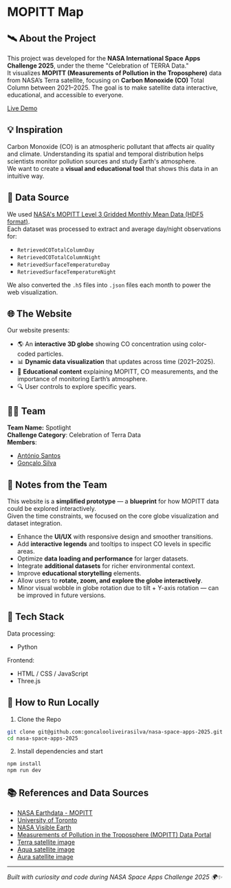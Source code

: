 # MOPITT Map

## 🛰️ About the Project

This project was developed for the **NASA International Space Apps Challenge 2025**, under the theme "Celebration of TERRA Data."  
It visualizes **MOPITT (Measurements of Pollution in the Troposphere)** data from NASA’s Terra satellite, focusing on **Carbon Monoxide (CO)** Total Column between 2021–2025.
The goal is to make satellite data interactive, educational, and accessible to everyone.

[Live Demo](nasa-space-apps-2025-lilac.vercel.app)

## 💡 Inspiration

Carbon Monoxide (CO) is an atmospheric pollutant that affects air quality and climate. Understanding its spatial and temporal distribution helps scientists monitor pollution sources and study Earth's atmosphere.  
We want to create a **visual and educational tool** that shows this data in an intuitive way.

## 🔬 Data Source

We used [NASA's MOPITT Level 3 Gridded Monthly Mean Data (HDF5 format)](https://search.earthdata.nasa.gov/search/granules?p=C3442474626-LARC_CLOUD&pg[0][v]=f&pg[0][gsk]=-start_date&q=MOPITT&tl=1629115200!4!!).  
Each dataset was processed to extract and average day/night observations for:

- `RetrievedCOTotalColumnDay`
- `RetrievedCOTotalColumnNight`
- `RetrievedSurfaceTemperatureDay`
- `RetrievedSurfaceTemperatureNight`

We also converted the `.h5` files into `.json` files each month to power the web visualization.

## 🌐 The Website

Our website presents:

- 🌎 An **interactive 3D globe** showing CO concentration using color-coded particles.
- 📊 **Dynamic data visualization** that updates across time (2021–2025).
- 🧠 **Educational content** explaining MOPITT, CO measurements, and the importance of monitoring Earth’s atmosphere.
- 🔍 User controls to explore specific years.

## 👩‍💻 Team

**Team Name:** Spotlight  
**Challenge Category**: Celebration of Terra Data  
**Members**:

- [António Santos](https://github.com/Apmds)
- [Gonçalo Silva](https://github.com/goncalooliveirasilva)

## 🧩 Notes from the Team

This website is a **simplified prototype** — a **blueprint** for how MOPITT data could be explored interactively.  
Given the time constraints, we focused on the core globe visualization and dataset integration.

- Enhance the **UI/UX** with responsive design and smoother transitions.
- Add **interactive legends** and tooltips to inspect CO levels in specific areas.
- Optimize **data loading and performance** for larger datasets.
- Integrate **additional datasets** for richer environmental context.
- Improve **educational storytelling** elements.
- Allow users to **rotate, zoom, and explore the globe interactively**.
- Minor visual wobble in globe rotation due to tilt + Y-axis rotation — can be improved in future versions.

## 🧰 Tech Stack

Data processing:

- Python

Frontend:

- HTML / CSS / JavaScript
- Three.js

## 🚀 How to Run Locally

1. Clone the Repo

```bash
git clone git@github.com:goncalooliveirasilva/nasa-space-apps-2025.git
cd nasa-space-apps-2025
```

2. Install dependencies and start

```bash
npm install
npm run dev
```

## 📚 References and Data Sources

- [NASA Earthdata - MOPITT](https://search.earthdata.nasa.gov/search/granules?p=C3442474626-LARC_CLOUD&pg[0][v]=f&pg[0][gsk]=-start_date&q=MOPITT&tl=1629115200!4!!)
- [University of Toronto](https://mopitt.physics.utoronto.ca/)
- [NASA Visible Earth](https://visibleearth.nasa.gov/collection/1484/blue-marble)
- [Measurements of Pollution in the Troposphere (MOPITT) Data Portal](https://donnees-data.asc-csa.gc.ca/en/dataset/ef42819f-35bb-49c0-a368-1e61fa876ee6)
- [Terra satellite image](https://commons.wikimedia.org/wiki/File:Terra_spacecraft_model.png)
- [Aqua satellite image](https://commons.wikimedia.org/wiki/File:Aqua_spacecraft_model.png)
- [Aura satellite image](https://commons.wikimedia.org/wiki/File:Aura_spacecraft_model.png)

---

_Built with curiosity and code during NASA Space Apps Challenge 2025 🌍✨_
